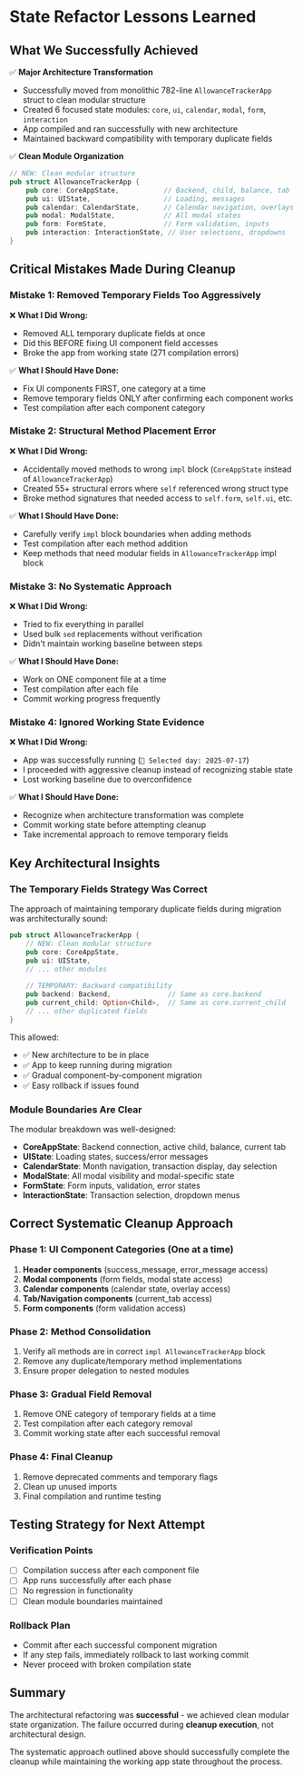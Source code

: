# State Refactor Lessons Learned

## **What We Successfully Achieved**

✅ **Major Architecture Transformation**
- Successfully moved from monolithic 782-line `AllowanceTrackerApp` struct to clean modular structure
- Created 6 focused state modules: `core`, `ui`, `calendar`, `modal`, `form`, `interaction`
- App compiled and ran successfully with new architecture
- Maintained backward compatibility with temporary duplicate fields

✅ **Clean Module Organization**
```rust
// NEW: Clean modular structure
pub struct AllowanceTrackerApp {
    pub core: CoreAppState,           // Backend, child, balance, tab
    pub ui: UIState,                  // Loading, messages
    pub calendar: CalendarState,      // Calendar navigation, overlays  
    pub modal: ModalState,            // All modal states
    pub form: FormState,              // Form validation, inputs
    pub interaction: InteractionState, // User selections, dropdowns
}
```

## **Critical Mistakes Made During Cleanup**

### **Mistake 1: Removed Temporary Fields Too Aggressively**
❌ **What I Did Wrong:**
- Removed ALL temporary duplicate fields at once
- Did this BEFORE fixing UI component field accesses
- Broke the app from working state (271 compilation errors)

✅ **What I Should Have Done:**
- Fix UI components FIRST, one category at a time
- Remove temporary fields ONLY after confirming each component works
- Test compilation after each component category

### **Mistake 2: Structural Method Placement Error**
❌ **What I Did Wrong:**
- Accidentally moved methods to wrong `impl` block (`CoreAppState` instead of `AllowanceTrackerApp`)
- Created 55+ structural errors where `self` referenced wrong struct type
- Broke method signatures that needed access to `self.form`, `self.ui`, etc.

✅ **What I Should Have Done:**
- Carefully verify `impl` block boundaries when adding methods
- Test compilation after each method addition
- Keep methods that need modular fields in `AllowanceTrackerApp` impl block

### **Mistake 3: No Systematic Approach**
❌ **What I Did Wrong:**
- Tried to fix everything in parallel
- Used bulk `sed` replacements without verification
- Didn't maintain working baseline between steps

✅ **What I Should Have Done:**
- Work on ONE component file at a time
- Test compilation after each file
- Commit working progress frequently

### **Mistake 4: Ignored Working State Evidence**
❌ **What I Did Wrong:**
- App was successfully running (`📅 Selected day: 2025-07-17`)
- I proceeded with aggressive cleanup instead of recognizing stable state
- Lost working baseline due to overconfidence

✅ **What I Should Have Done:**
- Recognize when architecture transformation was complete
- Commit working state before attempting cleanup
- Take incremental approach to remove temporary fields

## **Key Architectural Insights**

### **The Temporary Fields Strategy Was Correct**
The approach of maintaining temporary duplicate fields during migration was architecturally sound:
```rust
pub struct AllowanceTrackerApp {
    // NEW: Clean modular structure
    pub core: CoreAppState,
    pub ui: UIState,
    // ... other modules
    
    // TEMPORARY: Backward compatibility
    pub backend: Backend,              // Same as core.backend
    pub current_child: Option<Child>,  // Same as core.current_child
    // ... other duplicated fields
}
```

This allowed:
- ✅ New architecture to be in place
- ✅ App to keep running during migration  
- ✅ Gradual component-by-component migration
- ✅ Easy rollback if issues found

### **Module Boundaries Are Clear**
The modular breakdown was well-designed:
- **CoreAppState**: Backend connection, active child, balance, current tab
- **UIState**: Loading states, success/error messages
- **CalendarState**: Month navigation, transaction display, day selection
- **ModalState**: All modal visibility and modal-specific state
- **FormState**: Form inputs, validation, error states
- **InteractionState**: Transaction selection, dropdown menus

## **Correct Systematic Cleanup Approach**

### **Phase 1: UI Component Categories (One at a time)**
1. **Header components** (success_message, error_message access)
2. **Modal components** (form fields, modal state access)  
3. **Calendar components** (calendar state, overlay access)
4. **Tab/Navigation components** (current_tab access)
5. **Form components** (form validation access)

### **Phase 2: Method Consolidation**
1. Verify all methods are in correct `impl AllowanceTrackerApp` block
2. Remove any duplicate/temporary method implementations
3. Ensure proper delegation to nested modules

### **Phase 3: Gradual Field Removal**
1. Remove ONE category of temporary fields at a time
2. Test compilation after each category removal
3. Commit working state after each successful removal

### **Phase 4: Final Cleanup**
1. Remove deprecated comments and temporary flags
2. Clean up unused imports
3. Final compilation and runtime testing

## **Testing Strategy for Next Attempt**

### **Verification Points**
- [ ] Compilation success after each component file
- [ ] App runs successfully after each phase
- [ ] No regression in functionality
- [ ] Clean module boundaries maintained

### **Rollback Plan**
- Commit after each successful component migration
- If any step fails, immediately rollback to last working commit
- Never proceed with broken compilation state

## **Summary**

The architectural refactoring was **successful** - we achieved clean modular state organization. The failure occurred during **cleanup execution**, not architectural design. 

The systematic approach outlined above should successfully complete the cleanup while maintaining the working app state throughout the process. 